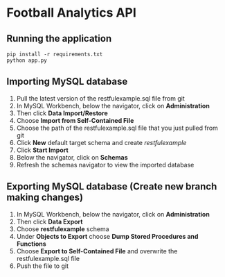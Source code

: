 # Football Analytics API
## Running the application
    pip install -r requirements.txt 
    python app.py
    
## Importing MySQL database

1. Pull the latest version of the restfulexample.sql file from git
2. In MySQL Workbench, below the navigator, click on **Administration**
3. Then click **Data Import/Restore**
4. Choose **Import from Self-Contained File**
5. Choose the path of the restfulexample.sql file that you just pulled from git
6. Click **New** default target schema and create *restfulexample*
7. Click **Start Import**
8. Below the navigator, click on **Schemas**
9. Refresh the schemas navigator to view the imported database

## Exporting MySQL database (Create new branch making changes)

1. In MySQL Workbench, below the navigator, click on **Administration**
2. Then click **Data Export**
3. Choose **restfulexample** schema
4. Under **Objects to Export** choose **Dump Stored Procedures and Functions**
5. Choose **Export to Self-Contained File** and overwrite the restfulexample.sql file
6. Push the file to git
